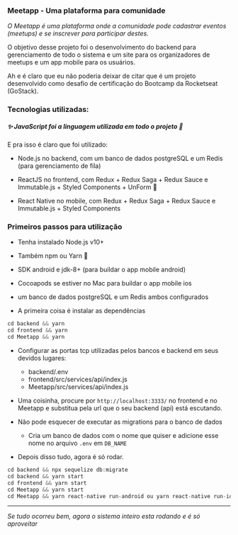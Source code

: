 ### Meetapp - Uma plataforma para comunidade

*O Meetapp é uma plataforma onde a comunidade pode cadastrar eventos (meetups) e se inscrever para participar destes.*

O objetivo desse projeto foi o desenvolvimento do backend para gerenciamento de todo o sistema e um site para os organizadores de meetups e um app mobile para os usuários.

Ah e é claro que eu não poderia deixar de citar que é um projeto desenvolvido como desafio de certificação do Bootcamp da Rocketseat (GoStack).

### Tecnologias utilizadas:
##### :sparkles: JavaScript foi a linguagem utilizada em todo o projeto :revolving_hearts:

E pra isso é claro que foi utilizado:
* Node.js no backend, com um banco de dados postgreSQL e um Redis (para gerenciamento de fila)

* ReactJS no frontend, com Redux + Redux Saga + Redux Sauce e Immutable.js + Styled Components + UnForm :revolving_hearts:

* React Native no mobile, com Redux + Redux Saga + Redux Sauce e Immutable.js + Styled Components

### Primeiros passos para utilização

* Tenha instalado Node.js v10+
* Também npm ou Yarn :revolving_hearts:
* SDK android e jdk-8+ (para buildar o app mobile android)
* Cocoapods se estiver no Mac para buildar o app mobile ios
* um banco de dados postgreSQL e um Redis ambos configurados

* A primeira coisa é instalar as dependências
  
```js
cd backend && yarn
cd frontend && yarn
cd Meetapp && yarn
```

* Configurar as portas tcp utilizadas pelos bancos e backend em seus devidos lugares:
  * backend/.env
  * frontend/src/services/api/index.js
  * Meetapp/src/services/api/index.js

* Uma coisinha, procure por `http://localhost:3333/` no frontend e no Meetapp e substitua pela url que o seu backend (api) está escutando.

* Não pode esquecer de executar as migrations para o banco de dados
  * Cria um banco de dados com o nome que quiser e adicione esse nome no arquivo `.env` em `DB_NAME`

* Depois disso tudo, agora é só rodar.

```js
cd backend && npx sequelize db:migrate
cd backend && yarn start
cd frontend && yarn start
cd Meetapp && yarn start
cd Meetapp && yarn react-native run-android ou yarn react-native run-ios
```


***

*Se tudo ocorreu bem, agora o sistema inteiro esta rodando e é só aproveitar*